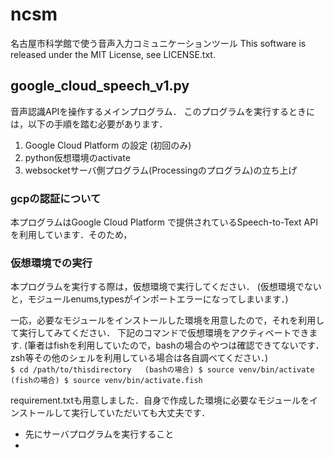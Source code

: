 # ncsm
名古屋市科学館で使う音声入力コミュニケーションツール
This software is released under the MIT License, see LICENSE.txt.

## google_cloud_speech_v1.py
音声認識APIを操作するメインプログラム．
このプログラムを実行するときには，以下の手順を踏む必要があります．
1. Google Cloud Platform の設定 (初回のみ)
2. python仮想環境のactivate
3. websocketサーバ側プログラム(Processingのプログラム)の立ち上げ

### gcpの認証について
本プログラムはGoogle Cloud Platform で提供されているSpeech-to-Text APIを利用しています．そのため，


### 仮想環境での実行
本プログラムを実行する際は，仮想環境で実行してください．
(仮想環境でないと，モジュールenums,typesがインポートエラーになってしまいます．)

一応，必要なモジュールをインストールした環境を用意したので，それを利用して実行してみてください．
下記のコマンドで仮想環境をアクティベートできます.
(筆者はfishを利用していたので，bashの場合のやつは確認できてないです．zsh等その他のシェルを利用している場合は各自調べてください．)  
`
$ cd /path/to/thisdirectory  
(bashの場合) $ source venv/bin/activate      
(fishの場合) $ source venv/bin/activate.fish  
`

requirement.txtも用意しました．自身で作成した環境に必要なモジュールをインストールして実行していただいても大丈夫です．


- 先にサーバプログラムを実行すること
- 
